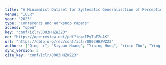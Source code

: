```yaml
---
title: "A Minimalist Dataset for Systematic Generalization of Perception, Syntax, and Semantics."
venue: "ICLR"
year: "2023"
type: "Conference and Workshop Papers"
access: "open"
key: "conf/iclr/0003HHZWZ23"
ee: "https://openreview.net/pdf?id=kIPyTuEZuAK"
url: "https://dblp.org/rec/conf/iclr/0003HHZWZ23"
authors: ["Qing Li", "Siyuan Huang", "Yining Hong", "Yixin Zhu", "Ying Nian Wu", "Song-Chun Zhu"]
sync_version: 3
cite_key: "conf/iclr/0003HHZWZ23"
---
```

